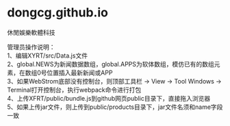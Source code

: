 # dongcg.github.io
休閒娛樂軟體科技

管理员操作说明：<br>
1、编辑XYRT/src/Data.js文件<br>
2、global.NEWS为新闻数据数组，global.APPS为软体数组，模仿已有的数组元素，在数组0号位置插入最新新闻或APP<br>
3、如果WebStrom底部没有控制台，则顶部工具栏 -> View -> Tool Windows -> Terminal打开控制台，执行webpack命令进行打包<br>
4、上传XFRT/public/bundle.js到github网页public目录下，直接拖入浏览器<br>
5、如果上传jar文件，则上传到public/products目录下，jar文件名须和name字段一致<br>
